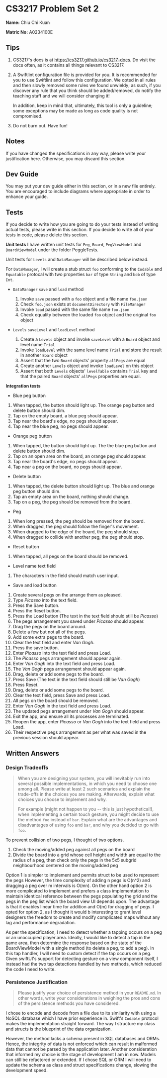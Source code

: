 # CS3217 Problem Set 2

**Name:** Chiu Chi Kuan

**Matric No:** A0234100E

## Tips
1. CS3217's docs is at https://cs3217.github.io/cs3217-docs. Do visit the docs often, as
   it contains all things relevant to CS3217.
2. A Swiftlint configuration file is provided for you. It is recommended for you
   to use Swiftlint and follow this configuration. We opted in all rules and
   then slowly removed some rules we found unwieldy; as such, if you discover
   any rule that you think should be added/removed, do notify the teaching staff
   and we will consider changing it!

   In addition, keep in mind that, ultimately, this tool is only a guideline;
   some exceptions may be made as long as code quality is not compromised.
3. Do not burn out. Have fun!

## Notes
If you have changed the specifications in any way, please write your
justification here. Otherwise, you may discard this section.

## Dev Guide
You may put your dev guide either in this section, or in a new file entirely.
You are encouraged to include diagrams where appropriate in order to enhance
your guide.

## Tests
If you decide to write how you are going to do your tests instead of writing
actual tests, please write in this section. If you decide to write all of your
tests in code, please delete this section.

**Unit tests**
I have written unit tests for `Peg`, `Board`, `PegViewModel` and `BoardViewModel`
under the folder PeggleTests.

Unit tests for `Levels` and `DataManager` will be described below instead.

For `DataManager`, I will create a stub struct `foo` conforming to the `Codable` and `Equatable` 
protocal with two properties `bar` of type `String` and `bob` of type `Int`.

- `DataManager`
   `save` and `load` method
   1. Invoke `save` passed with a `foo` object and a file name `foo.json`
   2. Check `foo.json` exists at `documentDirectory` with `FileManager`
   3. Invoke `load` passed with the same file name `foo.json`
   4. Check equality between the loaded `foo` object and the original `foo` object

- `Levels`
   `saveLevel` and `loadLevel` method
   1. Create a `Levels` object and invoke `saveLevel` with a `Board` object and level name `Trial`
   2. Invoke `loadLevel` with the same level name `Trial` and store the result in another `Board` object
   3. Assert that the two `Board` objects' property `allPegs` are equal
   4. Create another `Levels` object and invoke `loadLevel` on this object
   5. Assert that both `Levels` objects' `levelTable` contains `Trial` key and that the paired `Board` objects' `allPegs` properties are equal.

**Integration tests**

- Blue peg button
1. When tapped, the button should light up. The orange peg button and delete button should dim.
2. Tap on the empty board, a blue peg should appear.
3. Tap near the board's edge, no pegs should appear.
4. Tap near the blue peg, no pegs should appear.

- Orange peg button
1. When tapped, the button should light up. The the blue peg button and delete button should dim.
2. Tap on an open area on the board, an orange peg should appear.
3. Tap near the board's edge, no pegs should appear.
4. Tap near a peg on the board, no pegs should appear.

- Delete button
1. When tapped, the delete button should light up. The blue and orange peg button should dim.
2. Tap an empty area on the board, nothing should change.
3. Tap on a peg, the peg should be removed from the board.

- Peg
1. When long pressed, the peg should be removed from the board.
2. When dragged, the peg should follow the finger's movement.
3. When dragged to the edge of the board, the peg should stop.
4. When dragged to collide with another peg, the peg should stop.

- Reset button
1. When tapped, all pegs on the board should be removed.

- Level name text field
1. The characters in the field should match user input.

- Save and load button
1. Create several pegs on the arrange them as pleased.
2. Type _Picasso_ into the text field.
3. Press the Save button.
4. Press the Reset button.
5. Press the Load button (The text in the text field should still be _Picasso_)
6. The pegs arrangement you saved under _Picasso_ should appear.
7. Drag the pegs on the board around.
8. Delete a few but not all of the pegs.
9. Add some extra pegs to the board.
10. Clear the text field and enter _Van Gogh_.
11. Press the save button.
12. Enter _Picasso_ into the text field and press Load.
13. The _Picasso_ pegs arrangement should appear again.
14. Enter _Van Gogh_ into the text field and press Load.
15. The _Van Gogh_ pegs arrangement should appear again.
16. Drag, delete or add some pegs to the board.
17. Press Save (The text in the text field should still be _Van Gogh_)
18. Press Reset.
19. Drag, delete or add some pegs to the board.
20. Clear the text field, press Save and press Load.
22. All pegs on the board should be removed.
23. Enter _Van Gogh_ in the text field and press Load.
24. The updated pegs arrangement under _Van Gogh_ should appear.
25. Exit the app, and ensure all its processes are terminated.
26. Reopen the app, enter _Picasso_ or _Van Gogh_ into the text field and press Load.
27. Their respective pegs arrangement as per what was saved in the previous session should appear.

## Written Answers

### Design Tradeoffs
> When you are designing your system, you will inevitably run into several
> possible implementations, in which you need to choose one among all. Please
> write at least 2 such scenarios and explain the trade-offs in the choices you
> are making. Afterwards, explain what choices you choose to implement and why.
>
> For example (might not happen to you -- this is just hypothetical!), when
> implementing a certain touch gesture, you might decide to use the method
> `foo` instead of `bar`. Explain what are the advantages and disadvantages of
> using `foo` and `bar`, and why you decided to go with `foo`.

To prevent collision of two pegs, I thought of two options.

1. Check the moving/added peg against all pegs on the board
2. Divide the board into a grid whose cell height and width are equal to the 
   radius of a peg, then check only the pegs in the 5x5 subgrid neighbourhood centered
   on the moving/added peg

Option 1 is simpler to implement and permits struct to be used to represent the pegs
However, the time complexity of adding n pegs is O(n^2) and dragging a peg over m intervals
is O(mn). On the other hand option 2 is more complicated to implement and prefers a class 
implementation to maintain identical reference between the pegs populating the grid and the pegs
in the peg list which the board view UI depends upon. The advantage is that it enables linear 
time for addition and O(m) for dragging of pegs. I opted for option 2, as I thought it would b
interesting to grant level designers the freedom to create and modify complicated maps without 
any lag and performance degradation.

As per the specification, I need to detect whether a tapping occurs on a peg or an unoccupied
player area. Ideally, I would like to detect a tap in the game area, then determine the response
based on the state of the BoardViewModel with a single method (to delete a peg, to add a peg). 
In this tap handler, I will need to custom detect if the tap occurs on a peg. Given swiftUI's support 
for detecting gesture on a view component itself, I instead had the two tap detections handled by
two methods, which reduced the code I need to write.

### Persistence Justification
> Please justify your choice of persistence method in your `README.md`. In
> other words, write your considerations in weighing the pros and cons of the
> persistence methods you have considered.

I chose to encode and decode from a file due to its similarity with using a NoSQL database 
which I have prior experience in. Swift's `Codable` protocol makes the implementation straight 
forward. The way I structure my class and structs is the blueprint of the data organization.

However, the method lacks a schema present in SQL databases and ORMs. Hence, the integrity of data
is not enforced which can result in malformed data that cannot be parsed by the application later.
Another consideration that informed my choice is the stage of development I am in now. Models can
still be refactored or extended. If I chose SQL or ORM I will need to update the schema as class and
struct specifications change, slowing the development speed.

